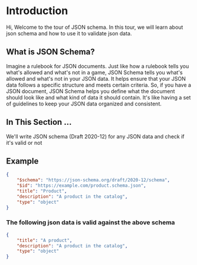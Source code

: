 # Introduction

Hi, Welcome to the tour of JSON schema. In this tour, we will learn about json schema and how to use it to validate json data.

## What is JSON Schema?

Imagine a rulebook for JSON documents. Just like how a rulebook tells you what's allowed and what's not in a game, JSON Schema tells you what's allowed and what's not in your JSON data. It helps ensure that your JSON data follows a specific structure and meets certain criteria. So, if you have a JSON document, JSON Schema helps you define what the document should look like and what kind of data it should contain. It's like having a set of guidelines to keep your JSON data organized and consistent.

## In This Section ...

We'll write JSON schema (Draft 2020-12) for any JSON data and check if it's valid or not

## Example

```json
{
    "$schema": "https://json-schema.org/draft/2020-12/schema",
    "$id": "https://example.com/product.schema.json",
    "title": "Product",
    "description": "A product in the catalog",
    "type": "object"
}
```

### The following json data is valid against the above schema

```json
{
    "title": "A product",
    "description": "A product in the catalog",
    "type": "object"
}
```
